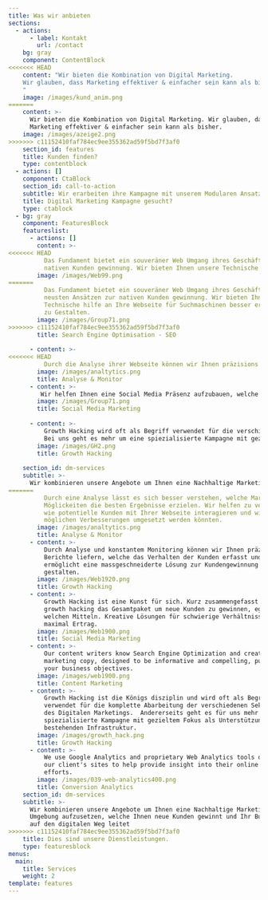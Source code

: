 ```yaml
---
title: Was wir anbieten
sections:
  - actions:
      - label: Kontakt
        url: /contact
    bg: gray
    component: ContentBlock
<<<<<<< HEAD
    content: "Wir bieten die Kombination von Digital Marketing.
    Wir glauben, dass Marketing effektiver & einfacher sein kann als bisher.
    "
    image: /images/kund_anim.png
=======
    content: >-
      Wir bieten die Kombination von Digital Marketing. Wir glauben, dass
      Marketing effektiver & einfacher sein kann als bisher. 
    image: /images/azeige2.png
>>>>>>> c11152410faf784ec9ee355362ad59f5bd7f3af0
    section_id: features
    title: Kunden finden?
    type: contentblock
  - actions: []
    component: CtaBlock
    section_id: call-to-action
    subtitle: Wir erarbeiten ihre Kampagne mit unserem Modularen Ansatz.
    title: Digital Marketing Kampagne gesucht?
    type: ctablock
  - bg: gray
    component: FeaturesBlock
    featureslist:
      - actions: []
        content: >-
<<<<<<< HEAD
          Das Fundament bietet ein souveräner Web Umgang ihres Geschäfts mit den neusten Ansätzen zur
          nativen Kunden gewinnung. Wir bieten Ihnen unsere Technische hilfe an Ihre Webseite für Suchmaschinen besser ersichtlich zu Gestalten.
        image: /images/Web99.png
=======
          Das Fundament bietet ein souveräner Web Umgang ihres Geschäfts mit den
          neusten Ansätzen zur nativen Kunden gewinnung. Wir bieten Ihnen unsere
          Technische hilfe an Ihre Webseite für Suchmaschinen besser ersichtlich
          zu Gestalten.
        image: /images/Group71.png
>>>>>>> c11152410faf784ec9ee355362ad59f5bd7f3af0
        title: Search Engine Optimisation - SEO
  
      - content: >-
<<<<<<< HEAD
          Durch die Analyse ihrer Webseite können wir Ihnen präzisions Berichte liefern, welche das Niveau & Gewicht der Webseite erfasst. Wir erstellen die Monitoring Umgebung um potentielle Kunden und deren Interaktion mit Ihrer Webseite besser zu erfassen.
        image: /images/analtytics.png
        title: Analyse & Monitor
      - content: >-
         Wir helfen Ihnen eine Social Media Präsenz aufzubauen, welche Sie selbst weiterführen können ohne eine Marketing Agentur für Content zu angagieren. Wir setzen auf Authentizität und Witz.
        image: /images/Group71.png
        title: Social Media Marketing
     
      - content: >-
          Growth Hacking wird oft als Begriff verwendet für die verschiedenen Sektionen des Digitalen Marketings. 
          Bei uns geht es mehr um eine spiezialisierte Kampagne mit gezieltem Fokus und kreativen Ansätzens
        image: /images/GH2.png
        title: Growth Hacking 
    
    section_id: dm-services
    subtitle: >-
      Wir kombinieren unsere Angebote um Ihnen eine Nachhaltige Marketing Umgebung aufzusetzen, welche Ihnen neue Kunden gewinnt und Ihr Business auf einen geschmeidigen digitalen Weg leitet
=======
          Durch eine Analyse lässt es sich besser verstehen, welche Marketing
          Möglickeiten die besten Ergebnisse erzielen. Wir helfen zu verstehen
          wie potentielle Kunden mit Ihrer Webseite interagieren und wie
          möglichen Verbesserungen umgesetzt werden könnten.
        image: /images/analtytics.png
        title: Analyse & Monitor
      - content: >-
          Durch Analyse und konstantem Monitoring können wir Ihnen präzisions
          Berichte liefern, welche das Verhalten der Kunden erfasst und
          ermöglicht eine massgeschneiderte Lösung zur Kundengewinnung zu
          gestalten.
        image: /images/Web1920.png
        title: Growth Hacking
      - content: >-
          Growth Hacking ist eine Kunst für sich. Kurz zusammengefasst ist
          growth hacking das Gesamtpaket um neue Kunden zu gewinnen, egal mit
          welchen Mitteln. Kreative Lösungen für schwierige Verhältnisse mit
          maximal Ertrag.
        image: /images/Web1900.png
        title: Social Media Marketing
      - content: >-
          Our content writers know Search Engine Optimization and create great
          marketing copy, designed to be informative and compelling, pushing
          your business objectives.
        image: /images/web1900.png
        title: Content Marketing
      - content: >-
          Growth Hacking ist die Königs disziplin und wird oft als Begriff
          verwendet für die komplette Abarbeitung der verschiedenen Sektionen
          des Digitalen Marketings.  Andererseits geht es für uns mehr um eine
          spiezialisierte Kampagne mit gezieltem Fokus als Unterstützung der
          bestehenden Infrastruktur.
        image: /images/growth_hack.png
        title: Growth Hacking
      - content: >-
          We use Google Analytics and proprietary Web Analytics tools on all of
          our client's sites to help provide insight into their online marketing
          efforts.
        image: /images/039-web-analytics400.png
        title: Conversion Analytics
    section_id: dm-services
    subtitle: >-
      Wir kombinieren unsere Angebote um Ihnen eine Nachhaltige Marketing
      Umgebung aufzusetzen, welche Ihnen neue Kunden gewinnt und Ihr Business
      auf den digitalen Weg leitet
>>>>>>> c11152410faf784ec9ee355362ad59f5bd7f3af0
    title: Dies sind unsere Dienstleistungen.
    type: featuresblock
menus:
  main:
    title: Services
    weight: 2
template: features
---
```


